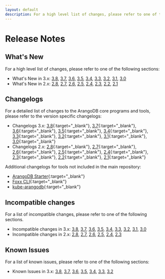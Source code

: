 ```yaml
---
layout: default
description: For a high level list of changes, please refer to one of the following sections
---
```

Release Notes
=============

What's New
----------

For a high level list of changes, please refer to one of the following sections:

- What's New in 3.x:
  [3.8](release-notes-new-features38.html),
  [3.7](release-notes-new-features37.html),
  [3.6](release-notes-new-features36.html),
  [3.5](release-notes-new-features35.html),
  [3.4](release-notes-new-features34.html),
  [3.3](release-notes-new-features33.html),
  [3.2](release-notes-new-features32.html),
  [3.1](release-notes-new-features31.html),
  [3.0](release-notes-new-features30.html)
- What's New in 2.x:
  [2.8](release-notes-new-features28.html),
  [2.7](release-notes-new-features27.html),
  [2.6](release-notes-new-features26.html),
  [2.5](release-notes-new-features25.html),
  [2.4](release-notes-new-features24.html),
  [2.3](release-notes-new-features23.html),
  [2.2](release-notes-new-features22.html),
  [2.1](release-notes-new-features21.html)

Changelogs
----------

For a detailed list of changes to the ArangoDB core programs and tools,
please refer to the version specific changelogs:

- Changelogs 3.x:
  [3.8](https://raw.githubusercontent.com/arangodb/arangodb/3.8/CHANGELOG){:target="_blank"},
  [3.7](https://raw.githubusercontent.com/arangodb/arangodb/3.7/CHANGELOG){:target="_blank"},
  [3.6](https://raw.githubusercontent.com/arangodb/arangodb/3.6/CHANGELOG){:target="_blank"},
  [3.5](https://raw.githubusercontent.com/arangodb/arangodb/3.5/CHANGELOG){:target="_blank"},
  [3.4](https://raw.githubusercontent.com/arangodb/arangodb/3.4/CHANGELOG){:target="_blank"},
  [3.3](https://raw.githubusercontent.com/arangodb/arangodb/3.3/CHANGELOG){:target="_blank"},
  [3.2](https://raw.githubusercontent.com/arangodb/arangodb/3.2/CHANGELOG){:target="_blank"},
  [3.1](https://raw.githubusercontent.com/arangodb/arangodb/3.1/CHANGELOG){:target="_blank"},
  [3.0](https://raw.githubusercontent.com/arangodb/arangodb/3.0/CHANGELOG){:target="_blank"}
- Changelogs 2.x:
  [2.8](https://raw.githubusercontent.com/arangodb/arangodb/2.8/CHANGELOG){:target="_blank"},
  [2.7](https://raw.githubusercontent.com/arangodb/arangodb/2.7/CHANGELOG){:target="_blank"},
  [2.6](https://raw.githubusercontent.com/arangodb/arangodb/2.6/CHANGELOG){:target="_blank"},
  [2.5](https://raw.githubusercontent.com/arangodb/arangodb/2.5/CHANGELOG){:target="_blank"},
  [2.4](https://raw.githubusercontent.com/arangodb/arangodb/2.4/CHANGELOG){:target="_blank"},
  [2.3](https://raw.githubusercontent.com/arangodb/arangodb/2.3/CHANGELOG){:target="_blank"},
  [2.2](https://raw.githubusercontent.com/arangodb/arangodb/2.2/CHANGELOG){:target="_blank"},
  [2.1](https://raw.githubusercontent.com/arangodb/arangodb/2.1/CHANGELOG){:target="_blank"}

Additional changelogs for tools not included in the main repository:

- [ArangoDB Starter](https://github.com/arangodb-helper/arangodb/blob/master/CHANGELOG.md){:target="_blank"}
- [Foxx CLI](https://github.com/arangodb/foxx-cli/blob/main/CHANGELOG.md){:target="_blank"}
- [kube-arangodb](https://github.com/arangodb/kube-arangodb/blob/master/CHANGELOG.md){:target="_blank"}

Incompatible changes
--------------------

For a list of incompatible changes, please refer to one of the following sections.

- Incompatible changes in 3.x:
  [3.8](release-notes-upgrading-changes38.html),
  [3.7](release-notes-upgrading-changes37.html),
  [3.6](release-notes-upgrading-changes36.html),
  [3.5](release-notes-upgrading-changes35.html),
  [3.4](release-notes-upgrading-changes34.html),
  [3.3](release-notes-upgrading-changes33.html),
  [3.2](release-notes-upgrading-changes32.html),
  [3.1](release-notes-upgrading-changes31.html),
  [3.0](release-notes-upgrading-changes30.html)
- Incompatible changes in 2.x:
  [2.8](release-notes-upgrading-changes28.html),
  [2.7](release-notes-upgrading-changes27.html),
  [2.6](release-notes-upgrading-changes26.html),
  [2.5](release-notes-upgrading-changes25.html),
  [2.4](release-notes-upgrading-changes24.html),
  [2.3](release-notes-upgrading-changes23.html)

Known Issues
------------

For a list of known issues, please refer to one of the following sections:

- Known Issues in 3.x:
  [3.8](release-notes-known-issues38.html),
  [3.7](release-notes-known-issues37.html),
  [3.6](release-notes-known-issues36.html),
  [3.5](release-notes-known-issues35.html),
  [3.4](release-notes-known-issues34.html),
  [3.3](release-notes-known-issues33.html),
  [3.2](release-notes-known-issues32.html)
